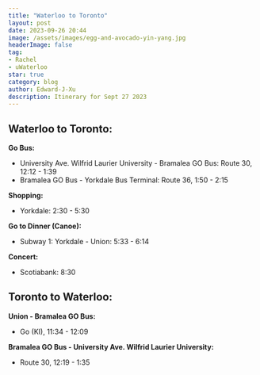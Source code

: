 ```yaml
---
title: "Waterloo to Toronto"
layout: post
date: 2023-09-26 20:44
image: /assets/images/egg-and-avocado-yin-yang.jpg
headerImage: false
tag:
- Rachel
- uWaterloo
star: true
category: blog
author: Edward-J-Xu
description: Itinerary for Sept 27 2023
---
```


## Waterloo to Toronto:

**Go Bus:**
- University Ave. Wilfrid Laurier University - Bramalea GO Bus: Route 30, 12:12 - 1:39
- Bramalea GO Bus - Yorkdale Bus Terminal: Route 36, 1:50 - 2:15

**Shopping:**
- Yorkdale: 2:30 - 5:30

**Go to Dinner (Canoe):**
- Subway 1: Yorkdale - Union: 5:33 - 6:14

**Concert:**
- Scotiabank: 8:30

## Toronto to Waterloo:

**Union - Bramalea GO Bus:**
- Go (KI), 11:34 - 12:09

**Bramalea GO Bus - University Ave. Wilfrid Laurier University:**
- Route 30, 12:19 - 1:35
